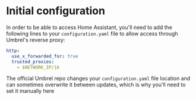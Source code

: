 # Initial configuration

In order to be able to access Home Assistant, you'll need to add the following lines to your `configuration.yaml` file to allow access through Umbrel's reverse proxy:

```yaml
http:
  use_x_forwarded_for: true
  trusted_proxies:
    - $NETWORK_IP/16
```

The official Umbrel repo changes your `configuration.yaml` file location and can sometimes overwrite it between updates, which is why you'll need to set it manually here